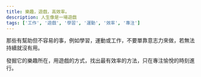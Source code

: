 ```yaml
---
title: 樂趣，遊戲，高效率。
description: 人生像是一場遊戲
tags: ['工作', '遊戲', '學習', '運動', '效率', '專注']
---
```

那些有幫助但不容易的事，例如學習，運動或工作，不要單靠意志力來做，若無法持續就沒有用。

發掘它的樂趣所在，用遊戲的方式，找出最有效率的方法，只在專注愉悅的時刻進行。
